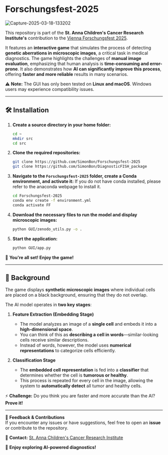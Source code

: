 # Forschungsfest-2025

![Capture-2025-03-18-133202](https://github.com/user-attachments/assets/722aee17-21c0-45a5-8f01-8283f4b0b69e)

This repository is part of the **St. Anna Children's Cancer Research Institute's** contribution to the [Vienna Forschungsfest 2025](https://wirtschaftsagentur.at/termine-events-workshops/wiener-forschungsfest-2025/).  

It features an **interactive game** that simulates the process of detecting **genetic aberrations in microscopic images**, a critical task in medical diagnostics. The game highlights the challenges of **manual image evaluation**, emphasizing that human analysis is **time-consuming and error-prone**. It also demonstrates how **AI can significantly improve this process**, offering **faster and more reliable** results in many scenarios.  

⚠️ **Note:** The GUI has only been tested on **Linux and macOS**. Windows users may experience compatibility issues.  

---

## 🛠 Installation  

1. **Create a source directory in your home folder:**
   ```bash
   cd ~
   mkdir src
   cd src
   ```

2. **Clone the required repositories:**
   ```bash
   git clone https://github.com/SimonBon/Forschungsfest-2025
   git clone https://github.com/SimonBon/DiagnosticFISH_package
   ```

3. **Navigate to the `Forschungsfest-2025` folder, create a Conda environment, and activate it:**
   If you do not have conda installed, please refer to the anaconda webpage to install it.
   
   ```bash
   cd Forschungsfest-2025
   conda env create -f environment.yml
   conda activate FF
   ```

5. **Download the necessary files to run the model and display microscopic images:**
   ```bash
   python GUI/zenodo_utils.py -o .
   ```

6. **Start the application:**
   ```bash
   python GUI/app.py
   ```

🎉 **You're all set! Enjoy the game!**

---

## 🔬 Background  

The game displays **synthetic microscopic images** where individual cells are placed on a black background, ensuring that they do not overlap.  

The AI model operates in **two key stages**:  

1. **Feature Extraction (Embedding Stage)**  
   - The model analyzes an image of a **single cell** and embeds it into a **high-dimensional space**.  
   - You can think of this as **describing a cell in words**—similar-looking cells receive similar descriptions.  
   - Instead of words, however, the model uses **numerical representations** to categorize cells efficiently.  

2. **Classification Stage**  
   - The **embedded cell representation** is fed into a **classifier** that determines whether the cell is **tumorous or healthy**.  
   - This process is repeated for every cell in the image, allowing the system to **automatically detect** all tumor and healthy cells.  

⚡ **Challenge:** Do you think you are faster and more accurate than the AI? **Prove it!**  

---

📢 **Feedback & Contributions**  
If you encounter any issues or have suggestions, feel free to open an **issue** or contribute to the repository.  

🔗 **Contact:** [St. Anna Children's Cancer Research Institute](https://github.com/taschnermandlgroup)  

🚀 **Enjoy exploring AI-powered diagnostics!**  
